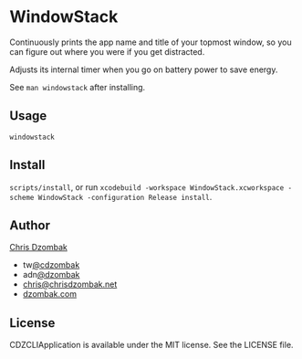 # WindowStack

Continuously prints the app name and title of your topmost window, so you can figure out where you were if you get distracted.

Adjusts its internal timer when you go on battery power to save energy.

See `man windowstack` after installing.

## Usage

`windowstack`

## Install

`scripts/install`, or run `xcodebuild -workspace WindowStack.xcworkspace -scheme WindowStack -configuration Release install`.

## Author

[Chris Dzombak](https://github.com/cdzombak/)

* tw[@cdzombak](https://twitter.com/cdzombak)
* adn[@dzombak](https://alpha.app.net/dzombak)
* [chris@chrisdzombak.net](mailto:chris@chrisdzombak.net)
* [dzombak.com](http://www.dzombak.com)

## License

CDZCLIApplication is available under the MIT license. See the LICENSE file.

